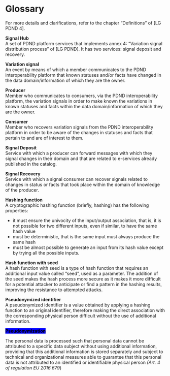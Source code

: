 # Glossary

For more details and clarifications, refer to the chapter “Definitions” of [LG PDND 4].

**Signal Hub**  
A set of PDND platform services that implements annex 4: “Variation signal distribution process” of [LG PDND]. It has two services: signal deposit and recovery.

**Variation signal**  
An event by means of which a member communicates to the PDND interoperability platform that known statuses and/or facts have changed in the data domain/information of which they are the owner.

**Producer**  
Member who communicates to consumers, via the PDND interoperability platform, the variation signals in order to make known the variations in known statuses and facts within the data domain/information of which they are the owner.

**Consumer**  
Member who recovers variation signals from the PDND interoperability platform in order to be aware of the changes in statuses and facts that pertain to and are of interest to them.

**Signal Deposit**  
Service with which a producer can forward messages with which they signal changes in their domain and that are related to e-services already published in the catalog.

**Signal Recovery**  
Service with which a signal consumer can recover signals related to changes in status or facts that took place within the domain of knowledge of the producer.

**Hashing function**  
A cryptographic hashing function (briefly, hashing) has the following properties:

* it must ensure the univocity of the input/output association, that is, it is not possible for two different inputs, even if similar, to have the same hash value
* must be deterministic, that is the same input must always produce the same hash
* must be almost possible to generate an input from its hash value except by trying all the possible inputs.

**Hash function with seed**  
A hash function with seed is a type of hash function that requires an additional input value called “seed”, used as a parameter. The addition of the seed makes the hash process more secure as it makes it more difficult for a potential attacker to anticipate or find a pattern in the hashing results, improving the resistance to attempted attacks.

**Pseudonymized identifier**  
A pseudonymized identifier is a value obtained by applying a hashing function to an original identifier, therefore making the direct association with the corresponding physical person difficult without the use of additional information.

<mark style="background-color:blue;">**Pseudonymization**</mark>

The personal data is processed such that personal data cannot be attributed to a specific data subject without using additional information, providing that this additional information is stored separately and subject to technical and organizational measures able to guarantee that this personal data is not attributed to an identified or identifiable physical person _(Art. 4 of regulation EU 2016 679_)
